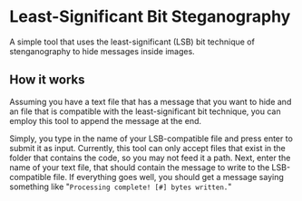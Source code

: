 # Least-Significant Bit Steganography 
A simple tool that uses the least-significant (LSB) bit technique of stenganography to hide messages inside images.

## How it works
Assuming you have a text file that has a message that you want to hide and an file that is compatible with the least-significant bit technique, you can employ this tool to append the message at the end.

Simply, you type in the name of your LSB-compatible file and press enter to submit it as input. Currently, this tool can only accept files that exist in the folder that contains the code, so you may not feed it a path.
Next, enter the name of your text file, that should contain the message to write to the LSB-compatible file.
If everything goes well, you should get a message saying something like "`Processing complete! [#] bytes written.`"
